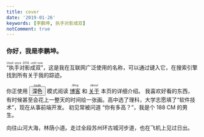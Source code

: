 ```yaml
---
title: cover
date: '2019-01-26'
keywords: [李鹏坤, 执手对影成双]
notComment: true
---
```


### 你好，我是李鹏坤。

<ruby>“执手对影成双”<rt>Used since 2014, until now</rt></ruby>，这是我在互联网广泛使用的名称，可以通过键入它，在搜索引擎找到所有关于我的踪迹。

你正使用 <ruby class="link"><button id="modeTag" onclick="mode()">深色</button><rt>mode</rt></ruby> 模式阅读 <ruby class="link"><a href="/blog/">博客</a><rt>/blog</rt></ruby> 和 <ruby class="link"><a href="/about/">关于</a><rt>/about</rt></ruby> 本页的详细介绍。
我喜欢好看的东西，有时候甚至会花上一整天的时间绘一张画。高中选了理科，大学志愿填了“软件技术”，现在从事前端开发。
初见常被问道 “你有多高？”，我是个 188 CM 的男生。

向往山河大海，林荫小道。走过全段苏州环古城河步道，也在飞机上见过日出。
